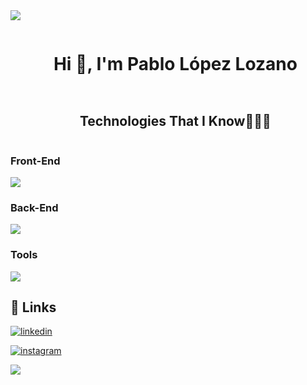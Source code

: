 <img src="https://user-images.githubusercontent.com/73097560/115834477-dbab4500-a447-11eb-908a-139a6edaec5c.gif">

<div id="user-content-toc">
  <ul align="center">
    <summary><h1 style="display: inline-block">Hi 👋, I'm Pablo López Lozano</h1></summary>
  </ul>
</div>


  
<!--h1 without bottom border-->
<div id="user-content-toc">
  <ul align="center">
    <summary><h2 style="display: inline-block">Technologies That I Know👨🏻‍💻</h2></summary>
  </ul>
</div>
<!--tech stack icons-->
<p align="center">
  <h3>Front-End</h3>
  <a href="https://skillicons.dev">
    <img src="https://skillicons.dev/icons?i=js,vue,react,angular,html,css,bootstrap,sass" />
  </a>
</p>

<p align="center">
  <h3>Back-End</h3>
  <a href="https://skillicons.dev">
    <img src="https://skillicons.dev/icons?i=java,kotlin,php,laravel,symfony,mysql,mongodb" />
  </a>
</p>

<p align="center">
  <h3>Tools</h3>
  <a href="https://skillicons.dev">
    <img src="https://skillicons.dev/icons?i=git,github,nodejs,firebase,javafx,docker" />
  </a>
</p>

## 🔗 Links

[![linkedin](https://img.shields.io/badge/linkedin-0A66C2?style=for-the-badge&logo=linkedin&logoColor=white)](https://www.linkedin.com/in/pablo-l%C3%B3pez-lozano-6a2121277/)

[![instagram](https://img.shields.io/badge/instagram-E4405F?style=for-the-badge&logo=instagram&logoColor=white)](https://www.instagram.com/pablolopez_15_)

<img src="https://user-images.githubusercontent.com/73097560/115834477-dbab4500-a447-11eb-908a-139a6edaec5c.gif">
